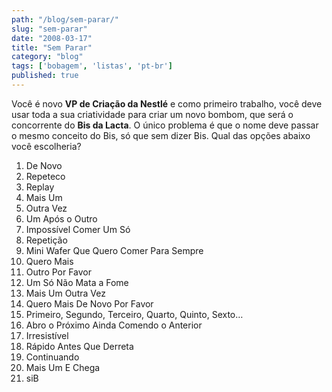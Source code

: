 ```yaml
---
path: "/blog/sem-parar/"
slug: "sem-parar"
date: "2008-03-17"
title: "Sem Parar"
category: "blog"
tags: ['bobagem', 'listas', 'pt-br']
published: true
---
```


Você é novo **VP de Criação da Nestlé** e como primeiro trabalho, você deve usar toda a sua criatividade para criar um novo bombom, que será o concorrente do **Bis da Lacta**. O único problema é que o nome deve passar o mesmo conceito do Bis, só que sem dizer Bis. Qual das opções abaixo você escolheria?

1. De Novo
2. Repeteco
3. Replay
4. Mais Um
5. Outra Vez
6. Um Após o Outro
7. Impossível Comer Um Só
8. Repetição
9. Mini Wafer Que Quero Comer Para Sempre
10. Quero Mais
11. Outro Por Favor
12. Um Só Não Mata a Fome
13. Mais Um Outra Vez
14. Quero Mais De Novo Por Favor
15. Primeiro, Segundo, Terceiro, Quarto, Quinto, Sexto…
16. Abro o Próximo Ainda Comendo o Anterior
17. Irresistível
18. Rápido Antes Que Derreta
19. Continuando
20. Mais Um E Chega
21. siB
